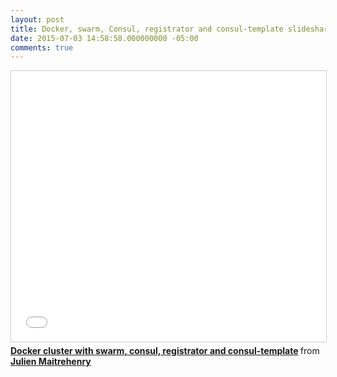 ```yaml
---
layout: post
title: Docker, swarm, Consul, registrator and consul-template slideshare
date: 2015-07-03 14:58:58.000000000 -05:00
comments: true
---
```


<iframe src="//fr.slideshare.net/slideshow/embed_code/key/jVbt9CsrXiLbQm" width="700" height="433" frameborder="0" marginwidth="0" marginheight="0" scrolling="no" style="border:1px solid #CCC; border-width:1px; margin-bottom:5px; max-width: 100%;" allowfullscreen> </iframe> <div style="margin-bottom:5px"> <strong> <a href="//fr.slideshare.net/JulienMaitrehenry/swarm-49613398" title="Docker cluster with swarm, consul, registrator and consul-template" target="_blank">Docker cluster with swarm, consul, registrator and consul-template</a> </strong> from <strong><a href="//www.slideshare.net/JulienMaitrehenry" target="_blank">Julien Maitrehenry</a></strong> </div>
